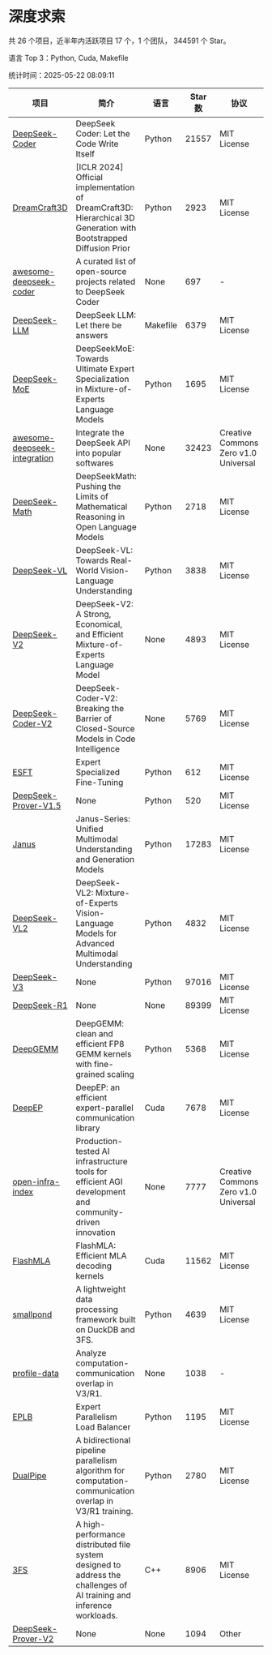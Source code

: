 # 深度求索

共 26 个项目，近半年内活跃项目 17 个，1 个团队， 344591 个 Star。

语言 Top 3：Python, Cuda, Makefile

统计时间：2025-05-22 08:09:11

| 项目 | 简介 | 语言 | Star 数 | 协议 | 创建时间 | 最后更新时间 | 最后提交时间 |
| --- | --- | --- | --- | --- | --- | --- | --- |
| [DeepSeek-Coder](https://github.com/deepseek-ai/DeepSeek-Coder) | DeepSeek Coder: Let the Code Write Itself | Python | 21557 | MIT License | 2023-10-20 | 2025-05-22 | 2024-05-21 |
| [DreamCraft3D](https://github.com/deepseek-ai/DreamCraft3D) | [ICLR 2024] Official implementation of DreamCraft3D: Hierarchical 3D Generation with Bootstrapped Diffusion Prior | Python | 2923 | MIT License | 2023-10-23 | 2025-05-22 | 2025-04-22 |
| [awesome-deepseek-coder](https://github.com/deepseek-ai/awesome-deepseek-coder) | A curated list of open-source projects related to DeepSeek Coder | None | 697 | - | 2023-11-06 | 2025-05-20 | 2024-04-03 |
| [DeepSeek-LLM](https://github.com/deepseek-ai/DeepSeek-LLM) | DeepSeek LLM: Let there be answers | Makefile | 6379 | MIT License | 2023-11-29 | 2025-05-22 | 2024-02-04 |
| [DeepSeek-MoE](https://github.com/deepseek-ai/DeepSeek-MoE) | DeepSeekMoE: Towards Ultimate Expert Specialization in Mixture-of-Experts Language Models | Python | 1695 | MIT License | 2024-01-02 | 2025-05-21 | 2024-01-16 |
| [awesome-deepseek-integration](https://github.com/deepseek-ai/awesome-deepseek-integration) | Integrate the DeepSeek API into popular softwares | None | 32423 | Creative Commons Zero v1.0 Universal | 2024-01-11 | 2025-05-22 | 2025-05-13 |
| [DeepSeek-Math](https://github.com/deepseek-ai/DeepSeek-Math) | DeepSeekMath: Pushing the Limits of Mathematical Reasoning in Open Language Models | Python | 2718 | MIT License | 2024-02-05 | 2025-05-21 | 2024-04-15 |
| [DeepSeek-VL](https://github.com/deepseek-ai/DeepSeek-VL) | DeepSeek-VL: Towards Real-World Vision-Language Understanding | Python | 3838 | MIT License | 2024-03-07 | 2025-05-21 | 2024-04-24 |
| [DeepSeek-V2](https://github.com/deepseek-ai/DeepSeek-V2) | DeepSeek-V2: A Strong, Economical, and Efficient Mixture-of-Experts Language Model | None | 4893 | MIT License | 2024-04-22 | 2025-05-22 | 2024-09-25 |
| [DeepSeek-Coder-V2](https://github.com/deepseek-ai/DeepSeek-Coder-V2) | DeepSeek-Coder-V2: Breaking the Barrier of Closed-Source Models in Code Intelligence | None | 5769 | MIT License | 2024-06-14 | 2025-05-22 | 2024-09-24 |
| [ESFT](https://github.com/deepseek-ai/ESFT) | Expert Specialized Fine-Tuning | Python | 612 | MIT License | 2024-07-04 | 2025-05-22 | 2025-05-22 |
| [DeepSeek-Prover-V1.5](https://github.com/deepseek-ai/DeepSeek-Prover-V1.5) | None | Python | 520 | MIT License | 2024-08-15 | 2025-05-16 | 2024-08-16 |
| [Janus](https://github.com/deepseek-ai/Janus) | Janus-Series: Unified Multimodal Understanding and Generation Models | Python | 17283 | MIT License | 2024-10-18 | 2025-05-22 | 2025-02-01 |
| [DeepSeek-VL2](https://github.com/deepseek-ai/DeepSeek-VL2) | DeepSeek-VL2: Mixture-of-Experts Vision-Language Models for Advanced Multimodal Understanding | Python | 4832 | MIT License | 2024-12-13 | 2025-05-22 | 2025-02-26 |
| [DeepSeek-V3](https://github.com/deepseek-ai/DeepSeek-V3) | None | Python | 97016 | MIT License | 2024-12-26 | 2025-05-22 | 2025-04-09 |
| [DeepSeek-R1](https://github.com/deepseek-ai/DeepSeek-R1) | None | None | 89399 | MIT License | 2025-01-20 | 2025-05-22 | 2025-04-09 |
| [DeepGEMM](https://github.com/deepseek-ai/DeepGEMM) | DeepGEMM: clean and efficient FP8 GEMM kernels with fine-grained scaling | Python | 5368 | MIT License | 2025-02-13 | 2025-05-22 | 2025-05-20 |
| [DeepEP](https://github.com/deepseek-ai/DeepEP) | DeepEP: an efficient expert-parallel communication library | Cuda | 7678 | MIT License | 2025-02-17 | 2025-05-21 | 2025-05-19 |
| [open-infra-index](https://github.com/deepseek-ai/open-infra-index) | Production-tested AI infrastructure tools for efficient AGI development and community-driven innovation | None | 7777 | Creative Commons Zero v1.0 Universal | 2025-02-21 | 2025-05-22 | 2025-05-15 |
| [FlashMLA](https://github.com/deepseek-ai/FlashMLA) | FlashMLA: Efficient MLA decoding kernels | Cuda | 11562 | MIT License | 2025-02-21 | 2025-05-22 | 2025-04-29 |
| [smallpond](https://github.com/deepseek-ai/smallpond) | A lightweight data processing framework built on DuckDB and 3FS. | Python | 4639 | MIT License | 2025-02-24 | 2025-05-21 | 2025-03-05 |
| [profile-data](https://github.com/deepseek-ai/profile-data) | Analyze computation-communication overlap in V3/R1. | None | 1038 | - | 2025-02-26 | 2025-05-22 | 2025-03-21 |
| [EPLB](https://github.com/deepseek-ai/EPLB) | Expert Parallelism Load Balancer | Python | 1195 | MIT License | 2025-02-26 | 2025-05-22 | 2025-03-24 |
| [DualPipe](https://github.com/deepseek-ai/DualPipe) | A bidirectional pipeline parallelism algorithm for computation-communication overlap in V3/R1 training. | Python | 2780 | MIT License | 2025-02-26 | 2025-05-22 | 2025-03-10 |
| [3FS](https://github.com/deepseek-ai/3FS) |  A high-performance distributed file system designed to address the challenges of AI training and inference workloads.  | C++ | 8906 | MIT License | 2025-02-27 | 2025-05-22 | 2025-05-21 |
| [DeepSeek-Prover-V2](https://github.com/deepseek-ai/DeepSeek-Prover-V2) | None | None | 1094 | Other | 2025-04-30 | 2025-05-22 | 2025-04-30 |
